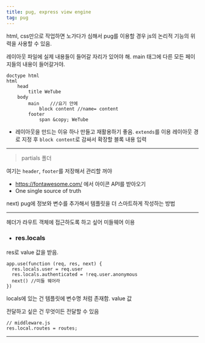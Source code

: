 ```yaml
---
title: pug, express view engine
tag: pug
---
```






html, css만으로 작업하면 노가다가 심해서 pug를 이용할 경우 js의 논리적 기능의 위력을 사용할 수 있음.

레이아웃 파일에 실제 내용들이 들어갈 자리가 있어야 해.
main 태그에 다른 모든 페이지들의 내용이 들어갈거야.

```
doctype html
html
	head
		title WeTube
	body
		main	///요기 안에
			block content //name= content
		footer
			span &copy; WeTube
```



+ 레이아웃을 만드는 이유
  하나 만들고 재활용하기 좋음.
  `extends`를 이용 레이아웃 경로 지정 후 `block content`로 감싸서 확장할 블록 내용 입력



----



> partials 폴더

여기는 `header`, `footer`를 저장해서 관리할 꺼야

+ https://fontawesome.com/ 에서 아이콘 API를 받아오기
+ One single source of truth

next)  pug에 정보와 변수를 추가해서 템플릿을 더 스마트하게 작성하는 방법



---

헤더가 라우트 객체에 접근하도록 하고 싶어
	미들웨어 이용

+ ### res.locals 

res로 value 값을 받음.

```
app.use(function (req, res, next) {
  res.locals.user = req.user
  res.locals.authenticated = !req.user.anonymous
  next() //미들 웨어라
})
```

locals에 있는 건 템플릿에 변수명 처럼 존재함. value 값

전달하고 싶은 건 무엇이든 전달할 수 있음

```
// middleware.js
res.local.routes = routes;
```

---

